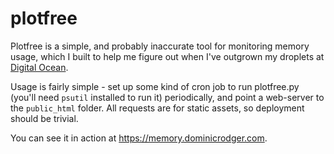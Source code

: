 # plotfree

Plotfree is a simple, and probably inaccurate tool for monitoring
memory usage, which I built to help me figure out when I've outgrown
my droplets at [Digital Ocean][digital-ocean].

Usage is fairly simple - set up some kind of cron job to run
plotfree.py (you'll need `psutil` installed to run it) periodically,
and point a web-server to the `public_html` folder. All requests are
for static assets, so deployment should be trivial.

You can see it in action at https://memory.dominicrodger.com.

[digital-ocean]: http://www.digitalocean.com "Get hosting from Digital Ocean"
